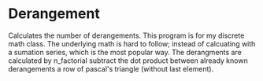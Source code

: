 # Derangement
Calculates the number of derangements. This program is for my discrete math class. The underlying math is hard to follow; instead of calcuating with a sumation series, which is the most popular way. The derangments are calculated by n_factorial subtract the dot product between already known derangements a row of pascal's triangle (without last element).
